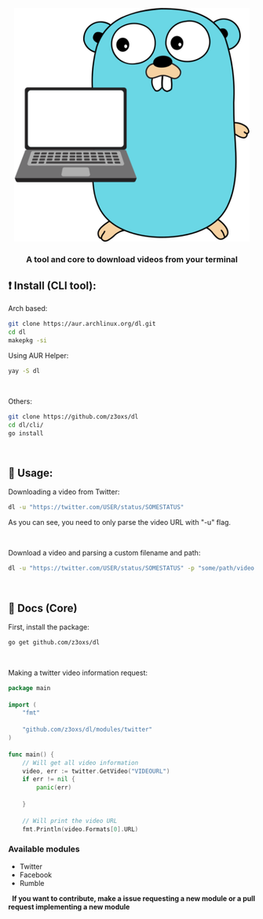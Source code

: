 <div align="center">
    <img src="./assets/logo.png" width="480" />
    <h3>A tool and core to download videos from your terminal</h3>
</div>

## ❗️ Install (CLI tool):
Arch based:
```bash
git clone https://aur.archlinux.org/dl.git
cd dl
makepkg -si
```

Using AUR Helper:
```bash
yay -S dl
```

&nbsp;

Others:
```bash
git clone https://github.com/z3oxs/dl
cd dl/cli/
go install
```

&nbsp;
## 🚀 Usage:
Downloading a video from Twitter:
```bash
dl -u "https://twitter.com/USER/status/SOMESTATUS"
```

As you can see, you need to only parse the video URL with "-u" flag.

&nbsp;

Download a video and parsing a custom filename and path:
```bash
dl -u "https://twitter.com/USER/status/SOMESTATUS" -p "some/path/video.mp4"
```

&nbsp;
##  📘 Docs (Core)
First, install the package:
```bash
go get github.com/z3oxs/dl
```
&nbsp;

Making a twitter video information request:
```go
package main

import (
    "fmt"

    "github.com/z3oxs/dl/modules/twitter"
)

func main() {
    // Will get all video information
    video, err := twitter.GetVideo("VIDEOURL")
    if err != nil {
        panic(err)

    }

    // Will print the video URL
    fmt.Println(video.Formats[0].URL)
```

### Available modules
- Twitter
- Facebook
- Rumble

&nbsp;
**If you want to contribute, make a issue requesting a new module or a pull request implementing a new module**